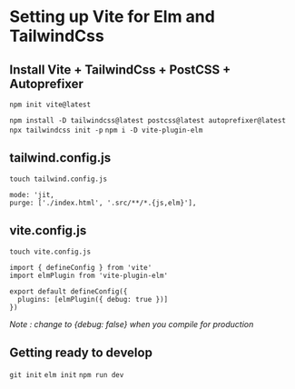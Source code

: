 # Setting up Vite for Elm and TailwindCss

## Install Vite + TailwindCss + PostCSS + Autoprefixer

`npm init vite@latest`

`npm install -D tailwindcss@latest postcss@latest autoprefixer@latest`
`npx tailwindcss init -p`
`npm i -D vite-plugin-elm`

## tailwind.config.js
`touch tailwind.config.js`

```
mode: 'jit,
purge: ['./index.html', '.src/**/*.{js,elm}'],
```

## vite.config.js
`touch vite.config.js`

```
import { defineConfig } from 'vite'
import elmPlugin from 'vite-plugin-elm'

export default defineConfig({
  plugins: [elmPlugin({ debug: true })]
})
```

*Note : change to {debug: false} when you compile for production*

## Getting ready to develop
`git init`
`elm init`
`npm run dev`

